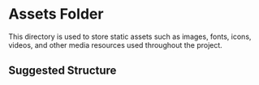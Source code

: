 # Assets Folder

This directory is used to store static assets such as images, fonts, icons, videos, and other media resources used throughout the project.

## Suggested Structure


